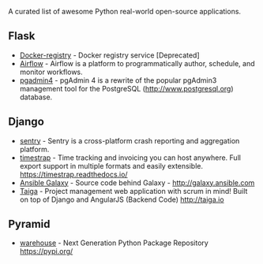 A curated list of awesome Python real-world open-source applications.

## Flask
* [Docker-registry](https://github.com/docker/docker-registry) - Docker registry service [Deprecated]
* [Airflow](https://github.com/apache/incubator-airflow) - Airflow is a platform to programmatically author, schedule, and monitor workflows.
* [pgadmin4](https://github.com/postgres/pgadmin4) - pgAdmin 4 is a rewrite of the popular pgAdmin3 management tool for the PostgreSQL (http://www.postgresql.org) database.

## Django
* [sentry](https://github.com/getsentry/sentry) - Sentry is a cross-platform crash reporting and aggregation platform.
* [timestrap](https://github.com/overshard/timestrap) - Time tracking and invoicing you can host anywhere. Full export support in multiple formats and easily extensible. https://timestrap.readthedocs.io/
* [Ansible Galaxy](https://github.com/ansible/galaxy) - Source code behind Galaxy - http://galaxy.ansible.com
* [Taiga](https://github.com/taigaio/taiga-back) - Project management web application with scrum in mind! Built on top of Django and AngularJS (Backend Code) http://taiga.io

## Pyramid

* [warehouse](https://github.com/pypa/warehouse) - Next Generation Python Package Repository https://pypi.org/
